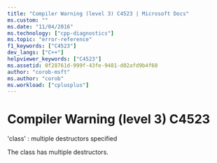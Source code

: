 ```yaml
---
title: "Compiler Warning (level 3) C4523 | Microsoft Docs"
ms.custom: ""
ms.date: "11/04/2016"
ms.technology: ["cpp-diagnostics"]
ms.topic: "error-reference"
f1_keywords: ["C4523"]
dev_langs: ["C++"]
helpviewer_keywords: ["C4523"]
ms.assetid: 0f28761d-999f-43fe-9481-d02afd9b4f60
author: "corob-msft"
ms.author: "corob"
ms.workload: ["cplusplus"]
---
```

# Compiler Warning (level 3) C4523
'class' : multiple destructors specified  
  
 The class has multiple destructors.